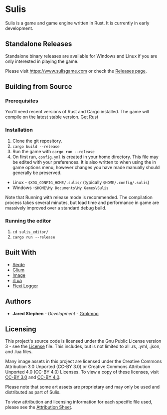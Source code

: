 # Sulis
Sulis is a game and game engine written in Rust.  It is currently in early development.

## Standalone Releases
Standalone binary releases are available for Windows and Linux if you are only interested in playing the game.

Please visit https://www.sulisgame.com or check the [Releases page](https://github.com/Grokmoo/sulis/releases).  

## Building from Source

### Prerequisites
You'll need recent versions of Rust and Cargo installed.  The game will compile on the latest stable version.  [Get Rust](https://www.rust-lang.org/)

### Installation

1. Clone the git repository.
1. `cargo build --release`
1. Run the game with `cargo run --release`
1. On first run, `config.yml` is created in your home directory.  This file may be edited with your preferences.  It is also written to when using the in game options menu, however changes you have made manually should generally be preserved.
  * Linux - `$XDG_CONFIG_HOME/.sulis/` (typically `$HOME/.config/.sulis`) 
  * Windows -`$HOME\My Documents\My Games\Sulis`

Note that Running with release mode is recommended.  The compilation process takes several minutes, but load time and performance in game are massively improved over a standard debug build.

### Running the editor

1. `cd sulis_editor/`
1. `cargo run --release`

## Built With
* [Serde](https://serde.rs/)
* [Glium](https://github.com/glium/glium)
* [Image](https://github.com/PistonDevelopers/image)
* [rLua](https://github.com/chucklefish/rlua)
* [Flexi Logger](https://github.com/emabee/flexi_logger)

## Authors
* **Jared Stephen** - *Development* - [Grokmoo](https://github.com/Grokmoo)

## Licensing

This project's source code is licensed under the Gnu Public License version 3 - see the [License](docs/GPLv3-LICENSE) file.  This includes, but is not limited to all .rs, .yml, .json, and .lua files.

Many image assets in this project are licensed under the Creative Commons Attribution 3.0 Unported (CC-BY 3.0) or Creative Commons Attribution Unported 4.0 (CC-BY 4.0) Licenses.  To view a copy of these licenses, visit [CC-BY 3.0](http://creativecommons.org/licenses/by/3.0) and [CC-BY 4.0](http://creativecommons.org/licenses/by/4.0).

Please note that some art assets are proprietary and may only be used and distributed as part of Sulis.

To view attribution and licensing information for each specific file used, please see the [Attribution Sheet](docs/attribution.csv).
